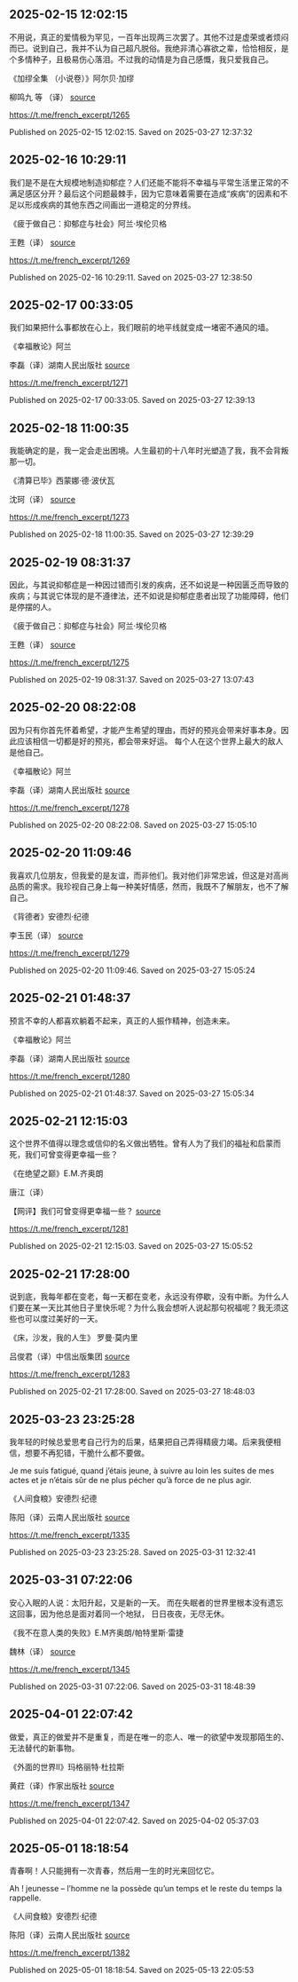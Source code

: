 
## 2025-02-15 12:02:15


不用说，真正的爱情极为罕见，一百年出现两三次罢了。其他不过是虚荣或者烦闷而已。说到自己，我并不认为自己超凡脱俗。我绝非清心寡欲之辈，恰恰相反，是个多情种子，且极易伤心落泪。不过我的动情是为自己感慨，我只爱我自己。

《加缪全集 （小说卷）》阿尔贝·加缪

柳鸣九 等 （译） [source](https://m.weibo.cn/status/PegXAme2G)

https://t.me/french_excerpt/1265

Published on 2025-02-15 12:02:15. Saved on 2025-03-27 12:37:32

## 2025-02-16 10:29:11


我们是不是在大规模地制造抑郁症？人们还能不能将不幸福与平常生活里正常的不满足感区分开？最后这个问题最棘手，因为它意味着需要在造成“疾病”的因素和不足以形成疾病的其他东西之间画出一道稳定的分界线。

《疲于做自己：抑郁症与社会》阿兰·埃伦贝格

王甦（译） [source](https://m.weibo.cn/status/Pes9OBD0K)

https://t.me/french_excerpt/1269

Published on 2025-02-16 10:29:11. Saved on 2025-03-27 12:38:50

## 2025-02-17 00:33:05


我们如果把什么事都放在心上，我们眼前的地平线就变成一堵密不通风的墙。

《幸福散论》阿兰

李磊（译）湖南人民出版社 [source](https://m.weibo.cn/status/PezqyaUw5)

https://t.me/french_excerpt/1271

Published on 2025-02-17 00:33:05. Saved on 2025-03-27 12:39:13

## 2025-02-18 11:00:35


我能确定的是，我⼀定会⾛出困境。⼈⽣最初的⼗⼋年时光塑造了我，我不会背叛那⼀切。

《清算已毕》西蒙娜·德·波伏⽡

沈珂（译） [source](https://m.weibo.cn/status/PeH5hfsUi)

https://t.me/french_excerpt/1273

Published on 2025-02-18 11:00:35. Saved on 2025-03-27 12:39:29

## 2025-02-19 08:31:37


因此，与其说抑郁症是一种因过错而引发的疾病，还不如说是一种因匮乏而导致的疾病；与其说它体现的是不遵律法，还不如说是抑郁症患者出现了功能障碍，他们是停摆的人。

《疲于做自己：抑郁症与社会》阿兰·埃伦贝格

王甦（译） [source](https://m.weibo.cn/status/PeLd8g5VD)

https://t.me/french_excerpt/1275

Published on 2025-02-19 08:31:37. Saved on 2025-03-27 13:07:43

## 2025-02-20 08:22:08


因为只有你首先怀着希望，才能产生希望的理由，而好的预兆会带来好事本身。因此应该相信一切都是好的预兆，都会带来好运。 每个人在这个世界上最大的敌人是他自己。

《幸福散论》阿兰

李磊（译）湖南人民出版社 [source](https://m.weibo.cn/status/PeStGjUOS)

https://t.me/french_excerpt/1278

Published on 2025-02-20 08:22:08. Saved on 2025-03-27 15:05:10

## 2025-02-20 11:09:46


我喜欢几位朋友，但我爱的是友谊，而非他们。我对他们非常忠诚，但这是对高尚品质的需求。我珍视自己身上每一种美好情感，然而，我既不了解朋友，也不了解自己。

《背德者》安德烈·纪德

李玉民（译） [source](https://m.weibo.cn/status/PeWHxvTwg)

https://t.me/french_excerpt/1279

Published on 2025-02-20 11:09:46. Saved on 2025-03-27 15:05:24

## 2025-02-21 01:48:37


预言不幸的人都喜欢躺着不起来，真正的人振作精神，创造未来。

《幸福散论》阿兰

李磊（译）湖南人民出版社 [source](https://m.weibo.cn/status/Pf1ZZ5zT6)

https://t.me/french_excerpt/1280

Published on 2025-02-21 01:48:37. Saved on 2025-03-27 15:05:34

## 2025-02-21 12:15:03


这个世界不值得以理念或信仰的名义做出牺牲。曾有人为了我们的福祉和启蒙而死，我们可曾变得更幸福一些？

《在绝望之巅》E.M.齐奥朗

唐江（译）

【网评】我们可曾变得更幸福一些？ [source](https://m.weibo.cn/status/PfhU73sMS)

https://t.me/french_excerpt/1281

Published on 2025-02-21 12:15:03. Saved on 2025-03-27 15:05:52

## 2025-02-21 17:28:00


说到底，我每年都在变老，每一天都在变老，永远没有停歇，没有中断。为什么人们要在某一天比其他日子里快乐呢？为什么我会想听人说起那句祝福呢？我无须这些也可以度过美好的一天。

《床，沙发，我的人生》 罗曼·莫内里

吕俊君（译）中信出版集团 [source](https://m.weibo.cn/status/Pf0rCykEp)

https://t.me/french_excerpt/1283

Published on 2025-02-21 17:28:00. Saved on 2025-03-27 18:48:03

## 2025-03-23 23:25:28


我年轻的时候总爱思考自己行为的后果，结果把自己弄得精疲力竭。后来我便相信，想要不再犯错，干脆什么都不要做。

Je me suis fatigué, quand j’étais jeune, à suivre au loin les suites de mes actes et je n’étais sûr de ne plus pécher qu’à force de ne plus agir.

《人间食粮》安德烈·纪德

陈阳（译）云南人民出版社 [source](https://m.weibo.cn/status/PjUHu8EIa)

https://t.me/french_excerpt/1335

Published on 2025-03-23 23:25:28. Saved on 2025-03-31 12:32:41

## 2025-03-31 07:22:06


安心入眠的人说：太阳升起，又是新的一天。 而在失眠者的世界里根本没有遗忘这回事，因为他总是面对着同一个地狱， 日日夜夜，无尽无休。

《我不在意人类的失败》E.M齐奥朗/帕特里斯·雷捷

魏林（译） [source](https://m.weibo.cn/status/PkPhixJra)

https://t.me/french_excerpt/1345

Published on 2025-03-31 07:22:06. Saved on 2025-03-31 18:48:39

## 2025-04-01 22:07:42


做爱，真正的做爱并不是重复，而是在唯一的恋人、唯一的欲望中发现那陌生的、无法替代的新事物。

《外面的世界II》玛格丽特·杜拉斯

黄荭（译）作家出版社 [source](https://m.weibo.cn/status/PldfV5yZN)

https://t.me/french_excerpt/1347

Published on 2025-04-01 22:07:42. Saved on 2025-04-02 05:37:03

## 2025-05-01 18:18:54


青春啊！人只能拥有一次青春，然后用一生的时光来回忆它。

Ah ! jeunesse – l’homme ne la possède qu’un temps et le reste du temps la rappelle.

《人间食粮》安德烈·纪德

陈阳（译）云南人民出版社 [source](https://m.weibo.cn/status/PpFjHebNF)

https://t.me/french_excerpt/1382

Published on 2025-05-01 18:18:54. Saved on 2025-05-13 22:05:53
